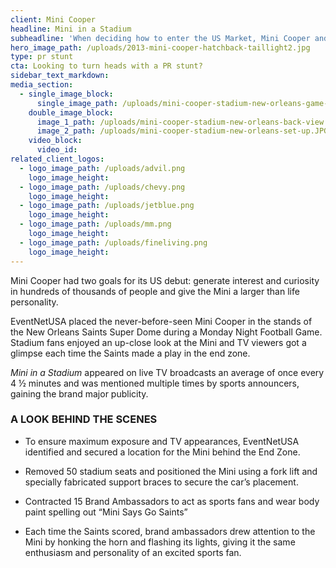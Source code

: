 ```yaml
---
client: Mini Cooper
headline: Mini in a Stadium
subheadline: 'When deciding how to enter the US Market, Mini Cooper and Crispin Porter + Bogusky looked to EventNetUSA to pull off a stunt as unique and eye catching as the brand itself'
hero_image_path: /uploads/2013-mini-cooper-hatchback-taillight2.jpg
type: pr stunt
cta: Looking to turn heads with a PR stunt?
sidebar_text_markdown:
media_section:
  - single_image_block:
      single_image_path: /uploads/mini-cooper-stadium-new-orleans-game-time.JPG
    double_image_block:
      image_1_path: /uploads/mini-cooper-stadium-new-orleans-back-view.JPG
      image_2_path: /uploads/mini-cooper-stadium-new-orleans-set-up.JPG
    video_block:
      video_id:
related_client_logos:
  - logo_image_path: /uploads/advil.png
    logo_image_height:
  - logo_image_path: /uploads/chevy.png
    logo_image_height:
  - logo_image_path: /uploads/jetblue.png
    logo_image_height:
  - logo_image_path: /uploads/mm.png
    logo_image_height:
  - logo_image_path: /uploads/fineliving.png
    logo_image_height:
---
```



Mini Cooper had two goals for its US debut: generate interest and curiosity in hundreds of thousands of people and give the Mini a larger than life personality.

EventNetUSA placed the never-before-seen Mini Cooper in the stands of the New Orleans Saints Super Dome during a Monday Night Football Game. Stadium fans enjoyed an up-close look at the Mini and TV viewers got a glimpse each time the Saints made a play in the end zone.

*Mini in a Stadium* appeared on live TV broadcasts an average of once every 4 ½ minutes and was mentioned multiple times by sports announcers, gaining the brand major publicity.

### **A LOOK BEHIND THE SCENES**

* <!--[endif]---->

  To ensure maximum exposure and TV appearances, EventNetUSA identified and secured a location for the Mini behind the End Zone.

* Removed 50 stadium seats and positioned the Mini using a fork lift and specially fabricated support braces to secure the car’s placement.
* Contracted 15 Brand Ambassadors to act as sports fans and wear body paint spelling out “Mini Says Go Saints”
* Each time the Saints scored, brand ambassadors drew attention to the Mini by honking the horn and flashing its lights, giving it the same enthusiasm and personality of an excited sports fan.
  <br><!--![endif]---->